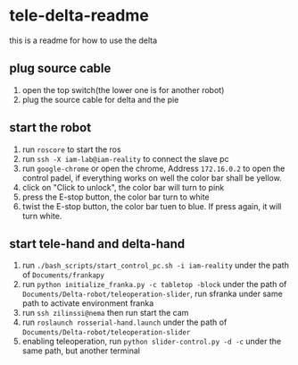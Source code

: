 # tele-delta-readme
this is  a readme for how to use the delta

## plug source cable
1. open the top switch(the lower one is for another robot)
2. plug the source cable for delta and the pie

## start the robot
1.  run `roscore` to start the ros
2.  run `ssh -X iam-lab@iam-reality` to connect the slave pc
3.  run `google-chrome` or open the chrome, Address `172.16.0.2` to open the control padel, if everything works on well the color bar shall be yellow.
4.  click on "Click to unlock", the color bar will turn to pink
5.  press the E-stop button, the color bar turn to white
6.  twist the E-stop button, the color bar tuen to blue. If press again, it will turn white.

## start tele-hand and delta-hand
1. run `./bash_scripts/start_control_pc.sh -i iam-reality` under the path of `Documents/frankapy`
2. run `python initialize_franka.py -c tabletop -block` under the path of `Documents/Delta-robot/teleoperation-slider`, run sfranka under same path to activate environment franka
4. run `ssh zilinssi@nema` then run start the cam
6. run `roslaunch rosserial-hand.launch` under the path of `Documents/Delta-robot/teleoperation-slider`
7. enabling teleoperation, run `python slider-control.py -d -c` under the same path, but another terminal
